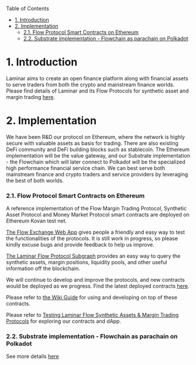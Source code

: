 Table of Contents
<!-- TOC -->

- [1. Introduction](#1-introduction)
- [2. Implementation](#2-implementation)
    - [2.1. Flow Protocol Smart Contracts on Ethereum](#21-flow-protocol-smart-contracts-on-ethereum)
    - [2.2. Substrate implementation - Flowchain as parachain on Polkadot](#22-substrate-implementation---flowchain-as-parachain-on-polkadot)

<!-- /TOC -->

# 1. Introduction
Laminar aims to create an open finance platform along with financial assets to serve traders from both the crypto and mainstream finance worlds. Please find details of Laminar and its Flow Protocols for synthetic asset and margin trading [here](https://github.com/laminar-protocol/flowchain).

# 2. Implementation 
We have been R&D our protocol on Ethereum, where the network is highly secure with valuable assets as basis for trading. There are also existing DeFi community and DeFi building blocks such as stablecoin. The Ethereum implementation will be the value gateway, and our Substrate implementation - the Flowchain which will later connect to Polkadot will be the specialized high performance financial service chain. We can best serve both mainstream finance and crypto traders and service providers by leveraging the best of both worlds. 

### 2.1. Flow Protocol Smart Contracts on Ethereum
A reference implementation of the Flow Margin Trading Protocol, Synthetic Asset Protocol and Money Market Protocol smart contracts are deployed on Ethereum Kovan test net. 

[The Flow Exchange Web App](https://flow.laminar.one/) gives people a friendly and easy way to test the functionalities of the protocols. It is still work in progress, so please kindly excuse bugs and provide feedback to help us improve.

[The Laminar Flow Protocol Subgraph](https://thegraph.com/explorer/subgraph/laminar-protocol/flow-protocol-subgraph) provides an easy way to query the synthetic assets, margin positions, liquidity pools, and other useful information off the blockchain.

We will continue to develop and improve the protocols, and new contracts would be deployed as we progress. Find the latest deployed contracts [here](https://github.com/laminar-protocol/flow-protocol-ethereum/blob/master/artifacts/deployment.json).

Please refer to [the Wiki Guide](https://github.com/laminar-protocol/flow-protocol-ethereum/wiki) for using and developing on top of these contracts.

Please refer to [Testing Laminar Flow Synthetic Assets & Margin Trading Protocols](https://medium.com/laminar/testing-laminar-flow-synthetic-assets-margin-trading-protocols-130c5826cf4d?source=collection_home---6------1-----------------------) for exploring our contracts and dApp.

### 2.2. Substrate implementation - Flowchain as parachain on Polkadot
See more details [here](https://github.com/laminar-protocol/flowchain)